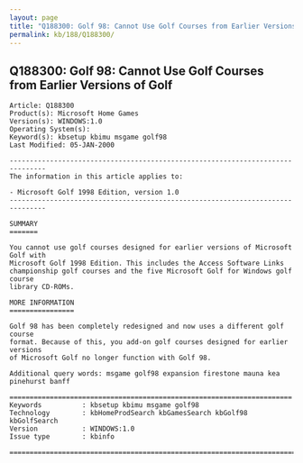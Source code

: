 ```yaml
---
layout: page
title: "Q188300: Golf 98: Cannot Use Golf Courses from Earlier Versions of Golf"
permalink: kb/188/Q188300/
---
```


## Q188300: Golf 98: Cannot Use Golf Courses from Earlier Versions of Golf

	Article: Q188300
	Product(s): Microsoft Home Games
	Version(s): WINDOWS:1.0
	Operating System(s): 
	Keyword(s): kbsetup kbimu msgame golf98
	Last Modified: 05-JAN-2000
	
	-------------------------------------------------------------------------------
	The information in this article applies to:
	
	- Microsoft Golf 1998 Edition, version 1.0 
	-------------------------------------------------------------------------------
	
	SUMMARY
	=======
	
	You cannot use golf courses designed for earlier versions of Microsoft Golf with
	Microsoft Golf 1998 Edition. This includes the Access Software Links
	championship golf courses and the five Microsoft Golf for Windows golf course
	library CD-ROMs.
	
	MORE INFORMATION
	================
	
	Golf 98 has been completely redesigned and now uses a different golf course
	format. Because of this, you add-on golf courses designed for earlier versions
	of Microsoft Golf no longer function with Golf 98.
	
	Additional query words: msgame golf98 expansion firestone mauna kea pinehurst banff
	
	======================================================================
	Keywords          : kbsetup kbimu msgame golf98 
	Technology        : kbHomeProdSearch kbGamesSearch kbGolf98 kbGolfSearch
	Version           : WINDOWS:1.0
	Issue type        : kbinfo
	
	=============================================================================
	
